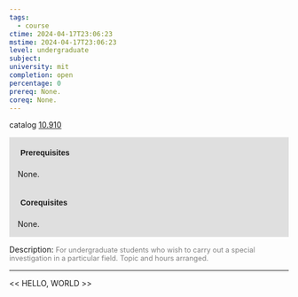 ```yaml
---
tags:
  - course
ctime: 2024-04-17T23:06:23
mstime: 2024-04-17T23:06:23
level: undergraduate
subject: 
university: mit
completion: open
percentage: 0
prereq: None.
coreq: None.
---
```


catalog [10.910](http://student.mit.edu/catalog/m10b.html#10.910)

<span style="display: block; padding: 15px; background-color: rgb(100, 100, 100, 0.2);"><font id="m_prereq431_0" style="display: block; font-family: Arial, sans-serif; font-weight: bold; padding: 5px">Prerequisites</font><br><span id="prereq431_0">None.</span></span>
<span style="display: block; padding: 15px; background-color: rgb(100, 100, 100, 0.2);"><font id="m_coreq431_0" style="display: block; font-family: Arial, sans-serif; font-weight: bold; padding: 5px">Corequisites</font><br><span id="coreq431_0">None.</span></span>

<font style="">Description:</font>
<font style="color: grey; font-size: 0.8rem;">For undergraduate students who wish to carry out a special investigation in a particular field. Topic and hours arranged.</font>



---

<< HELLO, WORLD >>
